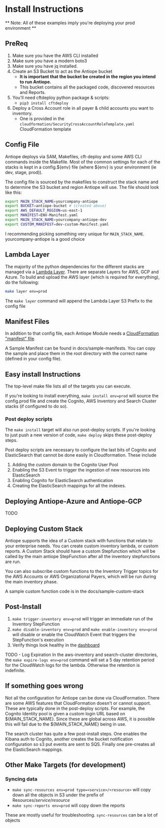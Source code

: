 # Install Instructions

** Note: All of these examples imply you're deploying your prod environment **

## PreReq

1. Make sure you have the AWS CLI installed
1. Make sure you have a modern boto3
1. Make sure you have jq installed.
1. Create an S3 Bucket to act as the Antiope bucket
    * **It is important that the bucket be created in the region you intend to run Antiope.**
    * This bucket contains all the packaged code, discovered resources and Reports.
1. You'll need cftdeploy python package & scripts:
    * ```pip3 install cftdeploy```
1. Deploy a Cross Account role in all payer & child accounts you want to inventory.
    * One is provided in the `cloudformation/SecurityCrossAccountRoleTemplate.yaml` CloudFormation template

## Config File
Antiope deploys via SAM, Makefiles, cft-deploy and some AWS CLI commands inside the Makefile. Most of the common settings for each of the stacks is kept in a config.${env} file (where ${env} is your environment (ie dev, stage, prod)).

The config file is sourced by the makefiles to construct the stack name and to determine the S3 bucket and region Antiope will use. The file should look like this:
```bash
export MAIN_STACK_NAME=yourcompany-antiope
export BUCKET=antiope-bucket # (created above)
export AWS_DEFAULT_REGION=us-east-1
export MANIFEST=ENV-Manifest.yaml
export MAIN_STACK_NAME=yourcompany-antiope-dev
export CUSTOM_MANIFEST=dev-custom-Manifest.yaml
```
I recommending picking something very unique for `MAIN_STACK_NAME`. yourcompany-antiope is a good choice

## Lambda Layer
The majority of the python dependencies for the different stacks are managed via a [Lambda Layer](https://docs.aws.amazon.com/lambda/latest/dg/configuration-layers.html). There are separate Layers for AWS, GCP and Azure. To build and upload the AWS layer (which is required for everything), do the following:
```bash
make layer env=prod
```
The `make layer` command will append the Lambda Layer S3 Prefix to the config file


## Manifest Files
In addition to that config file, each Antiope Module needs a [CloudFormation "manifest" file](https://github.com/jchrisfarris/cft-deploy#user-content-manifest-files).

A Sample Manifest can be found in docs/sample-manifests. You can copy the sample and place them in the root directory with the correct name (defined in your config file).

## Easy install Instructions
The top-level make file lists all of the targets you can execute.

If you're looking to install everything, `make install env=prod` will source the config.prod file and create the Cognito, AWS Inventory and Search Cluster stacks (if configured to do so).

### Post deploy scripts
The `make install` target will also run post-deploy scripts. If you're looking to just push a new version of code, `make deploy` skips these post-deploy steps.

Post deploy scripts are necessary to configure the last bits of Cognito and ElasticSearch that cannot be done easily in Cloudformation. These include
1. Adding the custom domain to the Cognito User Pool
2. Enabling the S3 Event to trigger the ingestion of new resources into ElasticSearch
3. Enabling Cognito for ElasticSearch authentication
4. Creating the ElasticSearch mappings for all the indexes.


## Deploying Antiope-Azure and Antiope-GCP

TODO

## Deploying Custom Stack

Antiope supports the idea of a Custom stack with functions that relate to your enterprise needs. You can create custom inventory lambda, or custom reports. A Custom Stack should have a custom Stepfunction which will be called by the main antiope StepFunction after all the inventory stepfunctions are run.

You can also subscribe custom functions to the Inventory Trigger topics for the AWS Accounts or AWS Organizational Payers, which will be run during the main inventory phase.

A sample custom function code is in the docs/sample-custom-stack


## Post-Install

1. `make trigger-inventory env=prod` will trigger an immediate run of the Inventory StepFunction
2. `make disable-inventory env=prod` and `make enable-inventory env=prod` will disable or enable the CloudWatch Event that triggers the StepFunction's execution
3. Verify things look healthy in the [dashboard](https://console.aws.amazon.com/cloudwatch/home?region=us-east-1#dashboards:name=antiope-prod)

TODO - Log Expiration
In the aws-inventory and search-cluster directories, the `make expire-logs env=prod` command will set a 5 day retention period for the CloudWatch logs for the lambda. Otherwise the retention is indefinite.


## If something goes wrong
Not all the configuration for Antiope can be done via CloudFormation. There are some AWS features that CloudFormation doesn't or cannot support. These are typically done in the post-deploy scripts. For example, the Cognito Identity pool is given a custom login URL based on ${MAIN_STACK_NAME}. Since these are global across AWS, it is possible this will fail due to the ${MAIN_STACK_NAME} being in use.

The search cluster has quite a few post-install steps. One enables the Kibana auth to Cognito, another creates the bucket notification configuration so s3 put events are sent to SQS. Finally one pre-creates all the ElasticSearch mappings.

## Other Make Targets (for development)

### Syncing data
* `make sync-resources env=prod type=<service>/<resource>` will copy down all the objects in S3 under the prefix of Resources/*service*/*resource*
* `make sync-reports env=prod` will copy down the reports

These are mostly useful for troubleshooting. `sync-resources` can be a lot of objects


